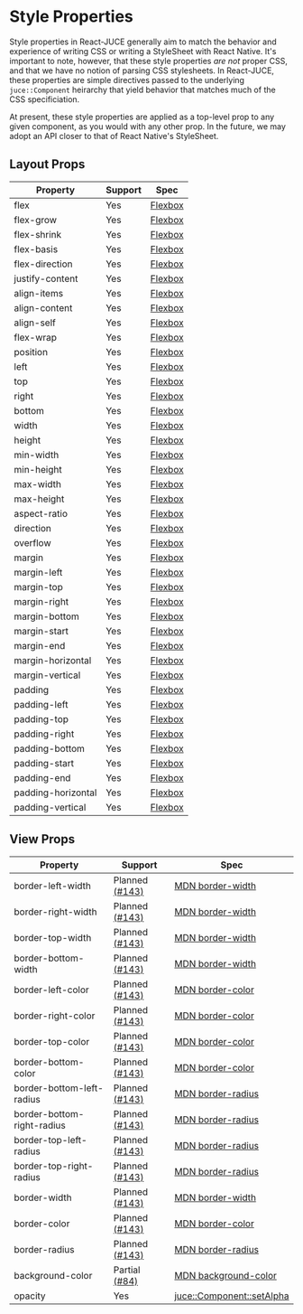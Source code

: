 # Style Properties

Style properties in React-JUCE generally aim to match the behavior and experience
of writing CSS or writing a StyleSheet with React Native. It's important to note, however,
that these style properties _are not_ proper CSS, and that we have no notion of parsing CSS
stylesheets. In React-JUCE, these properties are simple directives passed to the underlying `juce::Component`
heirarchy that yield behavior that matches much of the CSS specificiation.

At present, these style properties are applied as a top-level prop to any given component, as you would with
any other prop. In the future, we may adopt an API closer to that of React Native's StyleSheet.

## Layout Props

| Property           | Support | Spec                                                                             |
| ------------------ | ------- | -------------------------------------------------------------------------------- |
| flex               | Yes     | [Flexbox](https://developer.mozilla.org/en-US/docs/Learn/CSS/CSS_layout/Flexbox) |
| flex-grow          | Yes     | [Flexbox](https://developer.mozilla.org/en-US/docs/Learn/CSS/CSS_layout/Flexbox) |
| flex-shrink        | Yes     | [Flexbox](https://developer.mozilla.org/en-US/docs/Learn/CSS/CSS_layout/Flexbox) |
| flex-basis         | Yes     | [Flexbox](https://developer.mozilla.org/en-US/docs/Learn/CSS/CSS_layout/Flexbox) |
| flex-direction     | Yes     | [Flexbox](https://developer.mozilla.org/en-US/docs/Learn/CSS/CSS_layout/Flexbox) |
| justify-content    | Yes     | [Flexbox](https://developer.mozilla.org/en-US/docs/Learn/CSS/CSS_layout/Flexbox) |
| align-items        | Yes     | [Flexbox](https://developer.mozilla.org/en-US/docs/Learn/CSS/CSS_layout/Flexbox) |
| align-content      | Yes     | [Flexbox](https://developer.mozilla.org/en-US/docs/Learn/CSS/CSS_layout/Flexbox) |
| align-self         | Yes     | [Flexbox](https://developer.mozilla.org/en-US/docs/Learn/CSS/CSS_layout/Flexbox) |
| flex-wrap          | Yes     | [Flexbox](https://developer.mozilla.org/en-US/docs/Learn/CSS/CSS_layout/Flexbox) |
| position           | Yes     | [Flexbox](https://developer.mozilla.org/en-US/docs/Learn/CSS/CSS_layout/Flexbox) |
| left               | Yes     | [Flexbox](https://developer.mozilla.org/en-US/docs/Learn/CSS/CSS_layout/Flexbox) |
| top                | Yes     | [Flexbox](https://developer.mozilla.org/en-US/docs/Learn/CSS/CSS_layout/Flexbox) |
| right              | Yes     | [Flexbox](https://developer.mozilla.org/en-US/docs/Learn/CSS/CSS_layout/Flexbox) |
| bottom             | Yes     | [Flexbox](https://developer.mozilla.org/en-US/docs/Learn/CSS/CSS_layout/Flexbox) |
| width              | Yes     | [Flexbox](https://developer.mozilla.org/en-US/docs/Learn/CSS/CSS_layout/Flexbox) |
| height             | Yes     | [Flexbox](https://developer.mozilla.org/en-US/docs/Learn/CSS/CSS_layout/Flexbox) |
| min-width          | Yes     | [Flexbox](https://developer.mozilla.org/en-US/docs/Learn/CSS/CSS_layout/Flexbox) |
| min-height         | Yes     | [Flexbox](https://developer.mozilla.org/en-US/docs/Learn/CSS/CSS_layout/Flexbox) |
| max-width          | Yes     | [Flexbox](https://developer.mozilla.org/en-US/docs/Learn/CSS/CSS_layout/Flexbox) |
| max-height         | Yes     | [Flexbox](https://developer.mozilla.org/en-US/docs/Learn/CSS/CSS_layout/Flexbox) |
| aspect-ratio       | Yes     | [Flexbox](https://developer.mozilla.org/en-US/docs/Learn/CSS/CSS_layout/Flexbox) |
| direction          | Yes     | [Flexbox](https://developer.mozilla.org/en-US/docs/Learn/CSS/CSS_layout/Flexbox) |
| overflow           | Yes     | [Flexbox](https://developer.mozilla.org/en-US/docs/Learn/CSS/CSS_layout/Flexbox) |
| margin             | Yes     | [Flexbox](https://developer.mozilla.org/en-US/docs/Learn/CSS/CSS_layout/Flexbox) |
| margin-left        | Yes     | [Flexbox](https://developer.mozilla.org/en-US/docs/Learn/CSS/CSS_layout/Flexbox) |
| margin-top         | Yes     | [Flexbox](https://developer.mozilla.org/en-US/docs/Learn/CSS/CSS_layout/Flexbox) |
| margin-right       | Yes     | [Flexbox](https://developer.mozilla.org/en-US/docs/Learn/CSS/CSS_layout/Flexbox) |
| margin-bottom      | Yes     | [Flexbox](https://developer.mozilla.org/en-US/docs/Learn/CSS/CSS_layout/Flexbox) |
| margin-start       | Yes     | [Flexbox](https://developer.mozilla.org/en-US/docs/Learn/CSS/CSS_layout/Flexbox) |
| margin-end         | Yes     | [Flexbox](https://developer.mozilla.org/en-US/docs/Learn/CSS/CSS_layout/Flexbox) |
| margin-horizontal  | Yes     | [Flexbox](https://developer.mozilla.org/en-US/docs/Learn/CSS/CSS_layout/Flexbox) |
| margin-vertical    | Yes     | [Flexbox](https://developer.mozilla.org/en-US/docs/Learn/CSS/CSS_layout/Flexbox) |
| padding            | Yes     | [Flexbox](https://developer.mozilla.org/en-US/docs/Learn/CSS/CSS_layout/Flexbox) |
| padding-left       | Yes     | [Flexbox](https://developer.mozilla.org/en-US/docs/Learn/CSS/CSS_layout/Flexbox) |
| padding-top        | Yes     | [Flexbox](https://developer.mozilla.org/en-US/docs/Learn/CSS/CSS_layout/Flexbox) |
| padding-right      | Yes     | [Flexbox](https://developer.mozilla.org/en-US/docs/Learn/CSS/CSS_layout/Flexbox) |
| padding-bottom     | Yes     | [Flexbox](https://developer.mozilla.org/en-US/docs/Learn/CSS/CSS_layout/Flexbox) |
| padding-start      | Yes     | [Flexbox](https://developer.mozilla.org/en-US/docs/Learn/CSS/CSS_layout/Flexbox) |
| padding-end        | Yes     | [Flexbox](https://developer.mozilla.org/en-US/docs/Learn/CSS/CSS_layout/Flexbox) |
| padding-horizontal | Yes     | [Flexbox](https://developer.mozilla.org/en-US/docs/Learn/CSS/CSS_layout/Flexbox) |
| padding-vertical   | Yes     | [Flexbox](https://developer.mozilla.org/en-US/docs/Learn/CSS/CSS_layout/Flexbox) |

## View Props

| Property                   | Support                                                               | Spec                                                                                                            |
| -------------------------- | --------------------------------------------------------------------- | --------------------------------------------------------------------------------------------------------------- |
| border-left-width          | Planned [(#143)](https://github.com/JoshMarler/react-juce/issues/143) | [MDN border-width](https://developer.mozilla.org/en-US/docs/Web/CSS/border-width)                               |
| border-right-width         | Planned [(#143)](https://github.com/JoshMarler/react-juce/issues/143) | [MDN border-width](https://developer.mozilla.org/en-US/docs/Web/CSS/border-width)                               |
| border-top-width           | Planned [(#143)](https://github.com/JoshMarler/react-juce/issues/143) | [MDN border-width](https://developer.mozilla.org/en-US/docs/Web/CSS/border-width)                               |
| border-bottom-width        | Planned [(#143)](https://github.com/JoshMarler/react-juce/issues/143) | [MDN border-width](https://developer.mozilla.org/en-US/docs/Web/CSS/border-width)                               |
| border-left-color          | Planned [(#143)](https://github.com/JoshMarler/react-juce/issues/143) | [MDN border-color](https://developer.mozilla.org/en-US/docs/Web/CSS/border-color)                               |
| border-right-color         | Planned [(#143)](https://github.com/JoshMarler/react-juce/issues/143) | [MDN border-color](https://developer.mozilla.org/en-US/docs/Web/CSS/border-color)                               |
| border-top-color           | Planned [(#143)](https://github.com/JoshMarler/react-juce/issues/143) | [MDN border-color](https://developer.mozilla.org/en-US/docs/Web/CSS/border-color)                               |
| border-bottom-color        | Planned [(#143)](https://github.com/JoshMarler/react-juce/issues/143) | [MDN border-color](https://developer.mozilla.org/en-US/docs/Web/CSS/border-color)                               |
| border-bottom-left-radius  | Planned [(#143)](https://github.com/JoshMarler/react-juce/issues/143) | [MDN border-radius](https://developer.mozilla.org/en-US/docs/Web/CSS/border-radius)                             |
| border-bottom-right-radius | Planned [(#143)](https://github.com/JoshMarler/react-juce/issues/143) | [MDN border-radius](https://developer.mozilla.org/en-US/docs/Web/CSS/border-radius)                             |
| border-top-left-radius     | Planned [(#143)](https://github.com/JoshMarler/react-juce/issues/143) | [MDN border-radius](https://developer.mozilla.org/en-US/docs/Web/CSS/border-radius)                             |
| border-top-right-radius    | Planned [(#143)](https://github.com/JoshMarler/react-juce/issues/143) | [MDN border-radius](https://developer.mozilla.org/en-US/docs/Web/CSS/border-radius)                             |
| border-width               | Planned [(#143)](https://github.com/JoshMarler/react-juce/issues/143) | [MDN border-width](https://developer.mozilla.org/en-US/docs/Web/CSS/border-width)                               |
| border-color               | Planned [(#143)](https://github.com/JoshMarler/react-juce/issues/143) | [MDN border-color](https://developer.mozilla.org/en-US/docs/Web/CSS/border-color)                               |
| border-radius              | Planned [(#143)](https://github.com/JoshMarler/react-juce/issues/143) | [MDN border-radius](https://developer.mozilla.org/en-US/docs/Web/CSS/border-radius)                             |
| background-color           | Partial [(#84)](https://github.com/JoshMarler/react-juce/issues/84)   | [MDN background-color](https://developer.mozilla.org/en-US/docs/Web/CSS/background-color)                       |
| opacity                    | Yes                                                                   | [juce::Component::setAlpha](https://docs.juce.com/master/classComponent.html#a1b9329a87c71ed01319071e0fedac128) |
